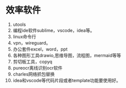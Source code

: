 # 效率软件

1. utools
2. 编程ide软件sublime，vscode，idea等。
3. linux命令行
4. vpn，wireguard。
5. 办公套件excel，word，ppt
6. 各种图形工具drawio,思维导图，流程图，mermaid等等
7. 剪切板工具，copyq
8. pureocr离线识别ocr软件
9. charles网络抓包替换
10. idea和vscode等代码片段或者template功能要使用好。
